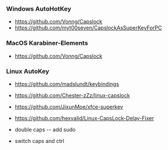 ### Windows AutoHotKey

 - https://github.com/Vonng/Capslock
 - https://github.com/myt00seven/CapslockAsSuperKeyForPC
 
### MacOS Karabiner-Elements

 - https://github.com/Vonng/Capslock

### Linux AutoKey

- https://github.com/madslundt/keybindings
- https://github.com/Chester-zZz/linux-capslock

- https://github.com/JixunMoe/xfce-superkey
- https://github.com/hexvalid/Linux-CapsLock-Delay-Fixer
- double caps -- add sudo 
- switch caps and ctrl
